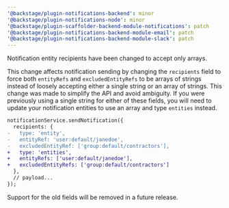 ```yaml
---
'@backstage/plugin-notifications-backend': minor
'@backstage/plugin-notifications-node': minor
'@backstage/plugin-scaffolder-backend-module-notifications': patch
'@backstage/plugin-notifications-backend-module-email': patch
'@backstage/plugin-notifications-backend-module-slack': patch
---
```


Notification entity recipients have been changed to accept only arrays.

This change affects notification sending by changing the `recipients` field to
force both `entityRefs` and `excludedEntityRefs` to be arrays of strings instead of
loosely accepting either a single string or an array of strings.
This change was made to simplify the API and avoid ambiguity.
If you were previously using a single string for either of these fields, you
will need to update your notification entities to use an array and type `entities` instead.

```diff
notificationService.sendNotification({
  recipients: {
-   type: 'entity',
-   entityRef: 'user:default/janedoe',
-   excludedEntityRef: ['group:default/contractors'],
+   type: 'entities',
+   entityRefs: ['user:default/janedoe'],
+   excludedEntityRefs: ['group:default/contractors']
  },
  // payload...
});
```

Support for the old fields will be removed in a future release.
